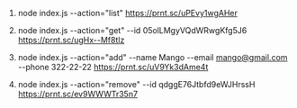 1.  node index.js --action="list"
https://prnt.sc/uPEvy1wgAHer

2. node index.js --action="get" --id 05olLMgyVQdWRwgKfg5J6
https://prnt.sc/ugHx--Mf8tlz

3. node index.js --action="add" --name Mango --email mango@gmail.com --phone 322-22-22
https://prnt.sc/uV9Yk3dAme4t

4. node index.js --action="remove" --id qdggE76Jtbfd9eWJHrssH
https://prnt.sc/ev9WWWTr35n7